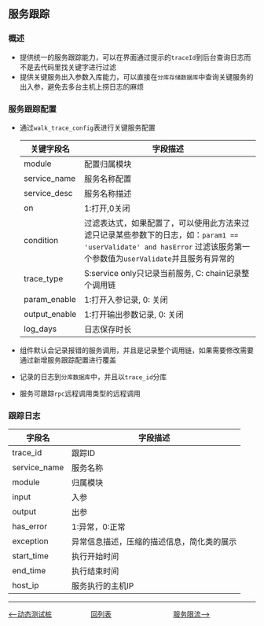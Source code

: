 ## 服务跟踪

### 概述

- 提供统一的服务跟踪能力，可以在界面通过提示的`traceId`到后台查询日志而不是去代码里找关键字进行过滤
- 提供关键服务出入参数入库能力，可以直接在`分库存储数据库`中查询关键服务的出入参，避免去多台主机上捞日志的麻烦

### 服务跟踪配置

- 通过`walk_trace_config`表进行关键服务配置

  | 关键字段名   | 字段描述                                                     |
  | ------------ | ------------------------------------------------------------ |
  | module       | 配置归属模块                                                 |
  | service_name | 服务名称配置                                                 |
  | service_desc | 服务名称描述                                                 |
  | on           | 1:打开,0关闭                                                 |
  | condition    | 过滤表达式，如果配置了，可以使用此方法来过滤只记录某些参数下的日志，如：`param1 == 'userValidate' and hasError` 过滤该服务第一个参数值为`userValidate`并且服务有异常的 |
  | trace_type   | S:service only只记录当前服务, C: chain记录整个调用链         |
  | param_enable | 1:打开入参记录, 0: 关闭         |
  | output_enable| 1:打开输出参数记录, 0: 关闭         |
  | log_days     | 日志保存时长         |

- 组件默认会记录报错的服务调用，并且是记录整个调用链，如果需要修改需要通过新增服务跟踪配置进行覆盖

- 记录的日志到`分库数据库`中，并且以`trace_id`分库

- 服务可跟踪`rpc`远程调用类型的远程调用


### 跟踪日志

| 字段名       | 字段描述                                   |
| ------------ | ------------------------------------------ |
| trace_id     | 跟踪ID                                     |
| service_name | 服务名称                                   |
| module       | 归属模块                                   |
| input        | 入参                                       |
| output       | 出参                                       |
| has_error    | 1:异常，0:正常                             |
| exception    | 异常信息描述，压缩的描述信息，简化类的展示 |
| start_time   | 执行开始时间                               |
| end_time     | 执行结束时间                               |
| host_ip      | 服务执行的主机IP                           |

---
<div style="display: flex;font-size: 14px">
  <div style="display: flex;flex:1;align-items: center;">
    <a href="https://gaiyinaizhi.github.io/walk-spring-boot/tools/walk-mock"><--动态测试桩</a>
  </div>
  <div style="display: flex;flex:1;align-items: center;">
    <a href="https://gaiyinaizhi.github.io/walk-spring-boot/index">回列表</a>
  </div>
  <div style="display: flex;flex:1;align-items: center;">
    <a href="https://gaiyinaizhi.github.io/walk-spring-boot/tools/walk-tools-limit">服务限流--></a>
  </div>
</div>